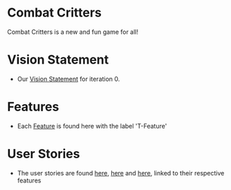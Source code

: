 # Combat Critters

Combat Critters is a new and fun game for all!

# Vision Statement

- Our [Vision Statement](https://code.cs.umanitoba.ca/comp3350-winter2024/internetenemies-a02-10/-/blob/main/Documents/VisionStatement.md) for iteration 0.

# Features

- Each [Feature](https://code.cs.umanitoba.ca/comp3350-winter2024/internetenemies-a02-10/-/issues) is found here with the label 'T-Feature'

# User Stories

- The user stories are found [here](https://code.cs.umanitoba.ca/comp3350-winter2024/internetenemies-a02-10/-/issues/3), [here](https://code.cs.umanitoba.ca/comp3350-winter2024/internetenemies-a02-10/-/issues/1) and [here](https://code.cs.umanitoba.ca/comp3350-winter2024/internetenemies-a02-10/-/issues/2), linked to their respective features